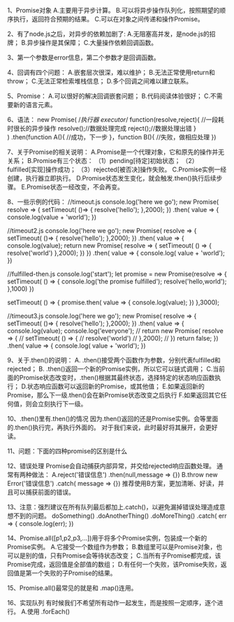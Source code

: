 1、Promise对象
	A.主要用于异步计算。
    B.可以将异步操作队列化，按照期望的顺序执行，返回符合预期的结果。
    C.可以在对象之间传递和操作Promise。

2、有了node.js之后，对异步的依赖加剧了:
	A.无阻塞高并发，是node.js的招牌；
    B.异步操作是其保障；
    C.大量操作依赖回调函数。

3、第一个参数是error信息，第二个参数才是回调函数。

4、回调有四个问题：
	A.嵌套层次很深，难以维护；
    B.无法正常使用return和throw；
    C.无法正常检索堆栈信息；
    D.多个回调之间难以建立联系。
    
5、Promise：
	A.可以很好的解决回调嵌套问题；
    B.代码阅读体验很好；
    C.不需要新的语言元素。
    
6、语法：
	new Promise(
    	/*执行器 executor*/
        function(resolve,reject){
        	//一段耗时很长的异步操作
            resolve();//数据处理完成
            reject();//数据处理出错
        }	
    )
    .then(function A(){
    	//成功，下一步
    }，function B(){
    	//失败，做相应处理
    })
    
7、关于Promise的相关说明：
	A.Promise是一个代理对象，它和原先的操作并无关系；
    B.Promise有三个状态：
    	（1）pending[待定]初始状态；
        （2）fulfilled[实现]操作成功；
        （3）rejected[被否决]操作失败。
    C.Promise实例一经创建，执行器立即执行。
    D.Promise状态发生变化，就会触发.then()执行后续步骤。
    E.Promise状态一经改变，不会再变。

8、一些示例的代码：
	//timeout.js
console.log('here we go');
new Promise( resolve => {
	setTimeout( ()=> {
		resolve('hello');
	},2000);
})
 .then( value => {
 	console.log(value + 'world');
 })

 //timeout2.js
console.log('here we go');
new Promise( resolve => {
	setTimeout( ()=> {
		resolve('hello');
	},2000);
})
 .then( value => {
 	console.log(value);
 	return new Promise( resolve => {
 		setTimeout( () => {
 			resolve('world')
 		},2000);
 	})
 })
  .then( value => {
  	console.log( value + 'world');
  })

//fulfilled-then.js
console.log('start');
let promise = new Promise(resolve => {
	setTimeout( () => {
		console.log('the promise fulfilled');
		resolve('hello,world');
	},1000)
})

setTimeout( () => {
	promise.then( value => {
		console.log(value);
	})
},3000);


//timeout3.js
console.log('here we go');
new Promise( resolve => {
	setTimeout( ()=> {
		resolve('hello');
	},2000);
})
 .then( value => {
 	console.log(value);
 	console.log('everyone');
 	// return new Promise( resolve => {
 	// 	setTimeout( () => {
 	// 		resolve('world')
 	// 	},2000);
 	// })
 	return false;
 })
  .then( value => {
  	console.log( value + 'world');
  })
  
9、关于.then()的说明：
	A. .then()接受两个函数作为参数，分别代表fulfilled和rejected；
    B. .then()返回一个新的Promise实例，所以它可以链式调用；
    C.当前面的Promise状态改变时，.then()根据其最终状态，选择特定的状态响应函数执行；
    D.状态响应函数可以返回新的Promise，或其他值；
    E.如果返回新的Promise，那么下一级.then()会在新Promise状态改变之后执行
    F.如果返回其它任何值，则会立刻执行下一级。
    
10、.then()里有.then()的情况
	因为.then()返回的还是Promise实例。会等里面的.then()执行完，再执行外面的。
    对于我们来说，此时最好将其展开，会更好读。
    
11、问题：下面的四种promise的区别是什么
	
    
12、错误处理
	Promise会自动捕获内部异常，并交给rejected响应函数处理。
通常有两种做法：
	A.reject('错误信息')
    	.then(null,message => {})
    B.throw new Error('错误信息')
    	.catch( message => {})
推荐使用B方案，更加清晰、好读，并且可以捕获前面的错误。

13、注意：强烈建议在所有队列最后都加上.catch()，以避免漏掉错误处理造成意想不到的问题。
		doSomething()
			.doAnotherThing()
			.doMoreThing()
			.catch( err => {
				console.log(err);
			})
            
14、Promise.all([p1,p2,p3,...])用于将多个Promise实例，包装成一个新的Promise实例。
	A.它接受一个数组作为参数；
    B.数组里可以是Promise对象，也可以是别的值，只有Promise会等待状态改变；
    C.当所有子Promise都完成，该Promise完成，返回值是全部值的数组；
    D.有任何一个失败，该Promise失败，返回值是第一个失败的子Promise的结果。

15、Promise.all()最常见的就是和 .map()连用。

16、实现队列
	有时候我们不希望所有动作一起发生，而是按照一定顺序，逐个进行。
    A.使用 .forEach()
    	




